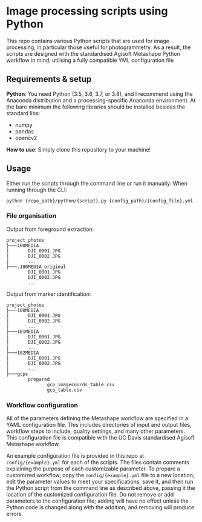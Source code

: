 # Image processing scripts using Python

This repo contains various Python scripts that are used for image processing, in particular those useful for photogrammetry.
As a result, the scripts are designed with the standardised Agisoft Metashape Python workflow in mind, utilising a fully compatible YML configuration file

## Requirements & setup
**Python**: You need Python (3.5, 3.6, 3.7, or 3.8), and I recommend using the Anaconda distribution and a processing-specific Anaconda environment.
At the bare minimum the following libraries should be installed besides the standard libs:
- numpy
- pandas
- opencv2

**How to use**: Simply clone this repository to your machine!

## Usage
Either run the scripts through the command line or run it manually.
When running through the CLI:

`python {repo_path}/python/{script}.py {config_path}/{config_file}.yml`

### File organisation
Output from foreground extraction:
```
project_photos
├───100MEDIA
|       DJI_0001.JPG
|       DJI_0002.JPG
|       ...
├───.100MEDIA_original
        DJI_0001.JPG
        DJI_0002.JPG
        ...
```

Output from marker identification:
```
project_photos
├───100MEDIA
|       DJI_0001.JPG
|       DJI_0002.JPG
|       ...
├───101MEDIA
|       DJI_0001.JPG
|       DJI_0002.JPG
|       ...
├───102MEDIA
|       DJI_0001.JPG
|       DJI_0002.JPG
|       ...
├───gcps
        prepared
               gcp_imagecoords_table.csv
               gcp_table.csv
```

### Workflow configuration

All of the parameters defining the Metashape workflow are specified in a YAML configuration file.
This includes directories of input and output files, workflow steps to include, quality settings, and many other parameters.
This configuration file is compatible with the UC Davis standardised Agisoft Metashape workflow.

An example configuration file is provided in this repo at `config/{example}.yml` for each of the scripts. 
The files contain comments explaining the purpose of each customizable parameter.
To prepare a customized workflow, copy the `config/{example}.yml` file to a new location, edit the parameter values to meet your specifications, save it, and then run the Python script from the command line as described above, passing it the location of the customized configuration file. 
Do not remove or add parameters to the configuration file; adding will have no effect unless the Python code is changed along with the addition, and removing will produce errors.
